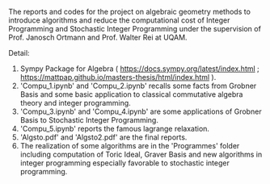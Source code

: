 The reports and codes for the project on algebraic geometry methods to introduce algorithms and reduce the computational cost of  Integer Programming and Stochastic Integer Programming under the supervision of Prof. Janosch Ortmann and Prof. Walter Rei at UQAM.

Detail:

1.  Sympy Package for Algebra  ( https://docs.sympy.org/latest/index.html ; https://mattpap.github.io/masters-thesis/html/index.html ).
2. 'Compu_1.ipynb' and 'Compu_2.ipynb' recalls some facts from Grobner Basis and some basic application to classical commutative algebra theory and integer programming.
3. 'Compu_3.ipynb' and 'Compu_4.ipynb' are some applications of Grobner Basis to Stochastic Integer Programming.
4. 'Compu_5.ipynb' reports the famous lagrange relaxation.
5. 'Algsto.pdf' and 'Algsto2.pdf'  are the final reports.
6. The realization of some algorithms are in the 'Programmes' folder including computation of Toric Ideal, Graver Basis and new algorithms in integer programming especially favorable to stochastic integer programming.

